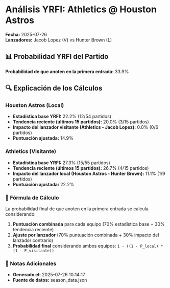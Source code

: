 # Análisis YRFI: Athletics @ Houston Astros

**Fecha:** 2025-07-26  
**Lanzadores:** Jacob Lopez (V) vs Hunter Brown (L)

## 📊 Probabilidad YRFI del Partido

**Probabilidad de que anoten en la primera entrada:** 33.9%

## 🔍 Explicación de los Cálculos

### Houston Astros (Local)
- **Estadística base YRFI:** 22.2% (12/54 partidos)
- **Tendencia reciente (últimos 15 partidos):** 20.0% (3/15 partidos)
- **Impacto del lanzador visitante (Athletics - Jacob Lopez):** 0.0% (0/6 partidos)
- **Puntuación ajustada:** 14.9%

### Athletics (Visitante)
- **Estadística base YRFI:** 27.3% (15/55 partidos)
- **Tendencia reciente (últimos 15 partidos):** 26.7% (4/15 partidos)
- **Impacto del lanzador local (Houston Astros - Hunter Brown):** 11.1% (1/9 partidos)
- **Puntuación ajustada:** 22.2%

### 📝 Fórmula de Cálculo

La probabilidad final de que anoten en la primera entrada se calcula considerando:
1. **Puntuación combinada** para cada equipo (70% estadística base + 30% tendencia reciente)
2. **Ajuste por lanzador** (70% puntuación combinada + 30% impacto del lanzador contrario)
3. **Probabilidad final** considerando ambos equipos: `1 - ((1 - P_local) * (1 - P_visitante))`

### 📌 Notas Adicionales

- **Generado el:** 2025-07-26 10:14:17
- **Fuente de datos:** season_data.json
